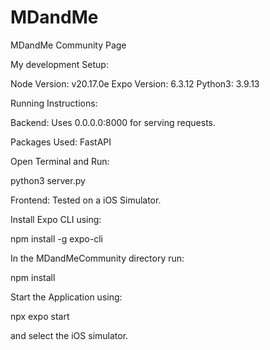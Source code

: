 # MDandMe

MDandMe Community Page

My development Setup:

Node Version: v20.17.0e
Expo Version: 6.3.12
Python3: 3.9.13

Running Instructions:

Backend:
Uses 0.0.0.0:8000 for serving requests.

Packages Used: FastAPI

Open Terminal and Run:

python3 server.py

Frontend:
Tested on a iOS Simulator.

Install Expo CLI using: 

  npm install -g expo-cli

In the MDandMeCommunity directory run: 

  npm install

Start the Application using: 

  npx expo start 

and select the iOS simulator.
